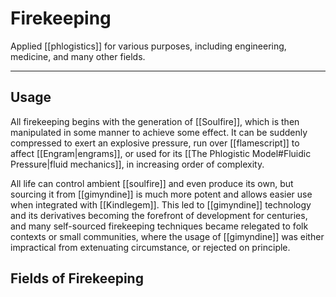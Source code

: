 # Firekeeping

Applied [[phlogistics]] for various purposes, including engineering, medicine, and many other fields.

---
## Usage

All firekeeping begins with the generation of [[Soulfire]], which is then manipulated in some manner to achieve some effect. It can be suddenly compressed to exert an explosive pressure, run over [[flamescript]] to affect [[Engram|engrams]], or used for its [[The Phlogistic Model#Fluidic Pressure|fluid mechanics]], in increasing order of complexity.

All life can control ambient [[soulfire]] and even produce its own, but sourcing it from [[gimyndine]] is much more potent and allows easier use when integrated with [[Kindlegem]]. This led to [[gimyndine]] technology and its derivatives becoming the forefront of development for centuries, and many self-sourced firekeeping techniques became relegated to folk contexts or small communities, where the usage of [[gimyndine]] was either impractical from extenuating circumstance, or rejected on principle.
## Fields of Firekeeping

